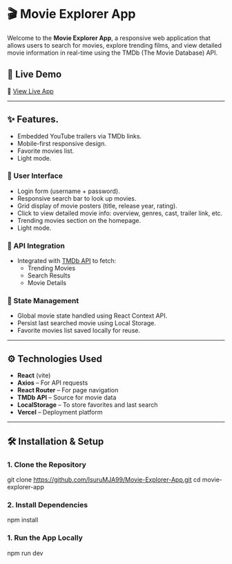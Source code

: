 # 🎬 Movie Explorer App

Welcome to the **Movie Explorer App**, a responsive web application that allows users to search for movies, explore trending films, and view detailed movie information in real-time using the TMDb (The Movie Database) API.

## 🚀 Live Demo

🔗 [View Live App](https://movie-explorer-app-steel.vercel.app/)


---

## ✨ Features.
- Embedded YouTube trailers via TMDb links.
- Mobile-first responsive design.
- Favorite movies list.
- Light mode.

### 🔐 User Interface
- Login form (username + password).
- Responsive search bar to look up movies.
- Grid display of movie posters (title, release year, rating).
- Click to view detailed movie info: overview, genres, cast, trailer link, etc.
- Trending movies section on the homepage.
- Light mode.

### 🔗 API Integration
- Integrated with [TMDb API](https://developers.themoviedb.org/3) to fetch:
  - Trending Movies
  - Search Results
  - Movie Details

### 🧠 State Management
- Global movie state handled using React Context API.
- Persist last searched movie using Local Storage.
- Favorite movies list saved locally for reuse.

---

## ⚙️ Technologies Used

- **React** (vite)
- **Axios** – For API requests
- **React Router** – For page navigation
- **TMDb API** – Source for movie data
- **LocalStorage** – To store favorites and last search
- **Vercel** – Deployment platform

---

## 🛠️ Installation & Setup

### 1. Clone the Repository

git clone https://github.com/IsuruMJA99/Movie-Explorer-App.git
cd movie-explorer-app

### 2. Install Dependencies
npm install

### 1. Run the App Locally
npm run dev




